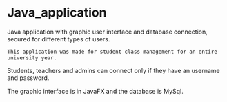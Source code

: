 # Java_application
Java application with graphic user interface and database connection, secured for different types of users. 

    This application was made for student class management for an entire university year. 
   Students, teachers and admins can connect only if they have an username and password. 
   
   The graphic interface is in JavaFX and the database is MySql.
   


